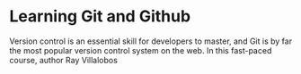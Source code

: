 # Learning Git and Github

Version control is an essential skill for developers to master, and Git is by far the most popular version control system on the web. In this fast-paced course, author Ray Villalobos 